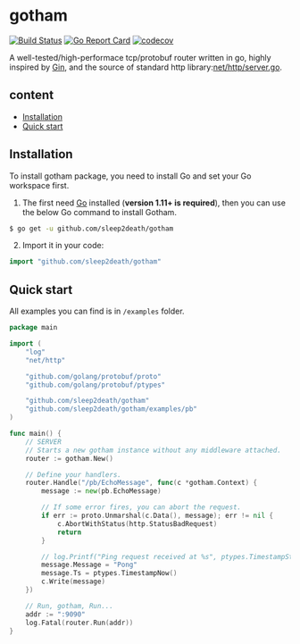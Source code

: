 # gotham

[![Build Status](https://travis-ci.com/sleep2death/gotham.svg?branch=master)](https://travis-ci.com/sleep2death/gotham)
[![Go Report Card](https://goreportcard.com/badge/github.com/sleep2death/gotham)](https://goreportcard.com/report/github.com/sleep2death/gotham)
[![codecov](https://codecov.io/gh/sleep2death/gotham/branch/master/graph/badge.svg)](https://codecov.io/gh/sleep2death/gotham)

A well-tested/high-performace tcp/protobuf router written in go, highly inspired by [Gin](https://github.com/gin-gonic/gin), and the source of standard http library:[net/http/server.go](https://github.com/golang/go/blob/master/src/net/http/server.go).

## content

-   [Installation](#installation)
-   [Quick start](#quick-start)

## Installation

To install gotham package, you need to install Go and set your Go workspace first.

1. The first need [Go](https://golang.org/) installed (**version 1.11+ is required**), then you can use the below Go command to install Gotham.

```sh
$ go get -u github.com/sleep2death/gotham
```

2. Import it in your code:

```go
import "github.com/sleep2death/gotham"
```

## Quick start

All examples you can find is in `/examples` folder.

```go
package main

import (
	"log"
	"net/http"

	"github.com/golang/protobuf/proto"
	"github.com/golang/protobuf/ptypes"

	"github.com/sleep2death/gotham"
	"github.com/sleep2death/gotham/examples/pb"
)

func main() {
	// SERVER
	// Starts a new gotham instance without any middleware attached.
	router := gotham.New()

	// Define your handlers.
	router.Handle("/pb/EchoMessage", func(c *gotham.Context) {
		message := new(pb.EchoMessage)

		// If some error fires, you can abort the request.
		if err := proto.Unmarshal(c.Data(), message); err != nil {
			c.AbortWithStatus(http.StatusBadRequest)
			return
		}

		// log.Printf("Ping request received at %s", ptypes.TimestampString(message.Ts))
		message.Message = "Pong"
		message.Ts = ptypes.TimestampNow()
		c.Write(message)
	})

	// Run, gotham, Run...
	addr := ":9090"
	log.Fatal(router.Run(addr))
}
```
